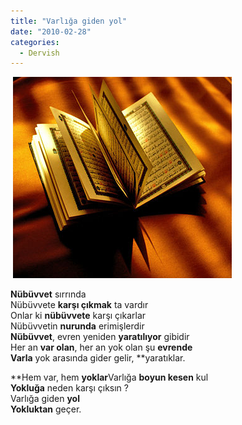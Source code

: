 ```yaml
---
title: "Varlığa giden yol"
date: "2010-02-28"
categories: 
  - Dervish
---
```


 **![](../uploads/image/kitap.jpg)**

**Nübüvvet** sırrında  
Nübüvvete **karşı çıkmak** ta vardır  
Onlar ki **nübüvvete** karşı çıkarlar  
Nübüvvetin **nurunda** erimişlerdir  
**Nübüvvet**, evren yeniden **yaratılıyor** gibidir  
Her an **var olan**, her an yok olan şu **evrende  
Varla** yok arasında gider gelir, **yaratıklar.  
  
**Hem var, hem **yoklar**Varlığa **boyun kesen** kul  
**Yokluğa** neden karşı çıksın ?  
Varlığa giden **yol**  
**Yokluktan** geçer.
